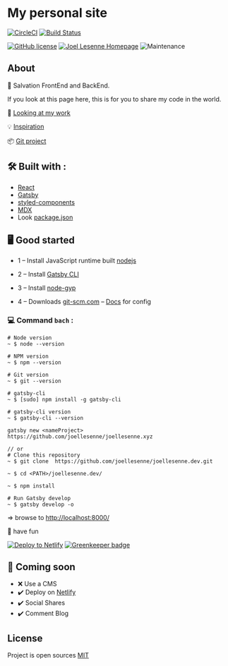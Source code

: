 # My personal site

[![CircleCI](https://circleci.com/gh/joellesenne/joellesenne.xyz.svg?style=svg&circle-token=fa213778258e89aa83decb6696fc02683fd3b1aa)](https://circleci.com/gh/joellesenne/joellesenne.xyz) [![Build Status](https://travis-ci.com/joellesenne/joellesenne.xyz.svg?style=for-the-badge&token=grPssqD9gpHqh7fqn8Ep&branch=master)](https://travis-ci.com/joellesenne/joellesenne.xyz)

[![GitHub license](https://img.shields.io/badge/Mit-License-blue.svg?style=flat-square)](https://github.com/joellesenne/https//joellesenne.dev/blob/master/LICENSE) [![Joel Lesenne Homepage](https://img.shields.io/badge/joellesenne-HomePage-blue.svg?style=flat-square)](https//joellesenne.dev) ![Maintenance](https://img.shields.io/maintenance/yes/2019.svg?style=flat-square)

## About

👋 Salvation FrontEnd and BackEnd.

If you look at this page here,
this is for you to share my code in the world.

👀 [Looking at my work](https://joellesenne.dev)

💡 [Inspiration](https://www.lekoarts.de/en/)

📦 [Git project](https://github.com/joellesenne/joellesenne.dev)

## 🛠 Built with :

- [React](https://reactjs.org/)
- [Gatsby](https://www.gatsbyjs.org/)
- [styled-components](https://www.styled-components.com/)
- [MDX](https://mdxjs.com/)
- Look [package.json](package.json)

## 🖥 Good started

- 1 – Install JavaScript runtime built [nodejs](https://nodejs.org/en/)
- 2 – Install [Gatsby CLI](https://www.gatsbyjs.org/packages/gatsby-cli/)
- 3 – Install [node-gyp](https://github.com/nodejs/node-gyp#installation)

- 4 – Downloads [git-scm.com](https://git-scm.com/downloads) – [Docs](https://git-scm.com/docs) for config

### 💻 Command `bach` :

```bach
# Node version
~ $ node --version

# NPM version
~ $ npm --version

# Git version
~ $ git --version

# gatsby-cli
~ $ [sudo] npm install -g gatsby-cli

# gatsby-cli version
~ $ gatsby-cli --version

gatsby new <nameProject> https://github.com/joellesenne/joellesenne.xyz

// or
# Clone this repository
~ $ git clone  https://github.com/joellesenne/joellesenne.dev.git

~ $ cd <PATH>/joellesenne.dev/

~ $ npm install

# Run Gatsby develop
~ $ gatsby develop -o
```

=> browse to [http://localhost:8000/](http://localhost:8000/)

🎉 have fun

[![Deploy to Netlify](https://www.netlify.com/img/deploy/button.svg)](https://app.netlify.com/start/deploy?repository=https://github.com/joellesenne/joellesenne.xyz) [![Greenkeeper badge](https://badges.greenkeeper.io/joellesenne/joellesenne.xyz.svg?token=c9a88108dc9440b5610801f22a4a06e8132cfd39554f28a30527aaa761baf3ae&ts=1554177468674)](https://greenkeeper.io/)

## 🚧 Coming soon

- ❌ Use a CMS
- ✔️ Deploy on [Netlify](https://www.netlifycms.org/)
- ✔️ Social Shares
- ✔️ Comment Blog

## License

Project is open sources [MIT](LICENSE)
